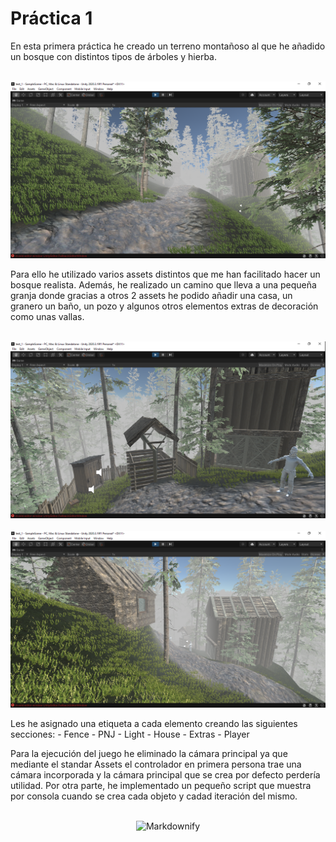 # Práctica 1


En esta primera práctica he creado un terreno montañoso al que he añadido un bosque con distintos tipos de árboles y hierba.
<div align="center">
  <br>
  <img src="img/img_03.png" alt="Markdownify">
</div>

Para ello he utilizado varios assets distintos que me han facilitado hacer un bosque realista. Además, he realizado un camino que lleva a una pequeña granja donde gracias a otros 2 assets he podido añadir una casa, un granero un baño, un pozo y algunos otros elementos extras de decoración como unas vallas. 
<div align="center">
  <br>
  <img src="img/img_01.png" alt="Markdownify">
</div>
<div align="center">
  <br>
  <img src="img/img_02.png" alt="Markdownify">
</div>

Les he asignado una etiqueta a cada elemento creando las siguientes secciones:
	- Fence
	- PNJ
	- Light
	- House
	- Extras
	- Player

Para la ejecución del juego he eliminado la cámara principal ya que mediante el standar Assets el controlador en primera persona trae una cámara incorporada y la cámara principal que se crea por defecto perdería utilidad. Por otra parte, he implementado un pequeño script que muestra por consola cuando se crea cada objeto y cadad iteración del mismo.
<div align="center">
  <br>
  <img src="img/animation.gif" alt="Markdownify">
</div>


